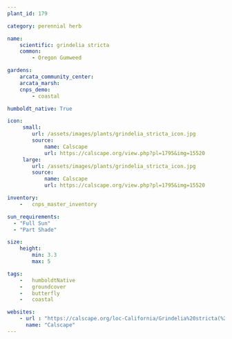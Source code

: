 ```yaml
---
plant_id: 179 

category: perennial herb

name: 
    scientific: grindelia stricta
    common: 
        - Oregon Gumweed

gardens:
    arcata_community_center:
    arcata_marsh:
    cnps_demo:
        - coastal

humboldt_native: True

icon: 
     small: 
        url: /assets/images/plants/grindelia_stricta_icon.jpg 
        source: 
            name: Calscape
            url: https://calscape.org/view.php?pl=1795&img=15520 
     large: 
        url: /assets/images/plants/grindelia_stricta_icon.jpg 
        source: 
            name: Calscape
            url: https://calscape.org/view.php?pl=1795&img=15520 

inventory: 
    -   cnps_master_inventory

sun_requirements:
  - "Full Sun"
  - "Part Shade"

size:
    height: 
        min: 3.3
        max: 5

tags:  
    -   humboldtNative
    -   groundcover
    -   butterfly
    -   coastal

websites:
    - url : "https://calscape.org/loc-California/Grindelia%20stricta(%20)"
      name: "Calscape"
---
```

